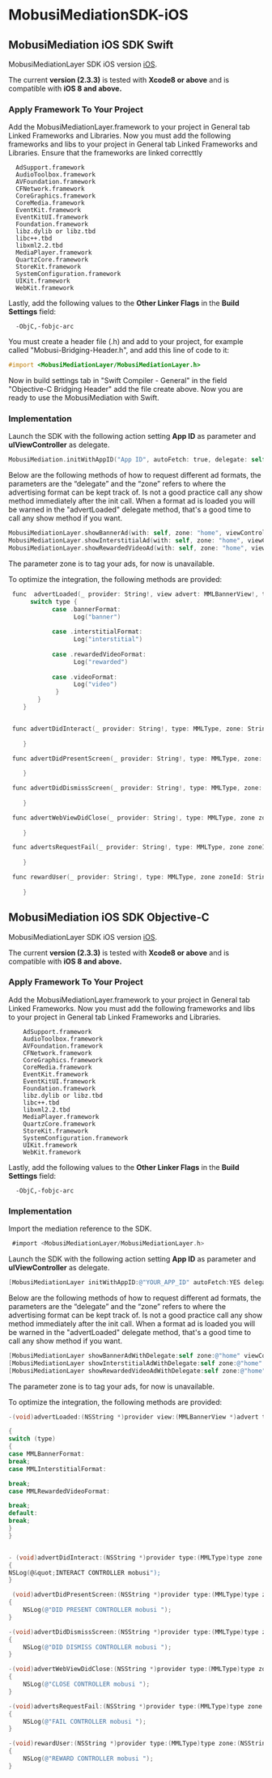 # MobusiMediationSDK-iOS

## MobusiMediation iOS SDK Swift 

MobusiMediationLayer SDK iOS version [iOS](ios.cs).

The current **version (2.3.3)** is tested with  **Xcode8 or above** and is compatible with  **iOS 8 and above.**

### Apply Framework To Your Project

Add the MobusiMediationLayer.framework to your project in General tab Linked Frameworks and Libraries. Now you must add the following frameworks and libs to your project in General tab Linked Frameworks and Libraries. Ensure that the frameworks are linked correcttly

      AdSupport.framework
      AudioToolbox.framework
      AVFoundation.framework
      CFNetwork.framework
      CoreGraphics.framework
      CoreMedia.framework
      EventKit.framework
      EventKitUI.framework
      Foundation.framework
      libz.dylib or libz.tbd
      libc++.tbd
      libxml2.2.tbd
      MediaPlayer.framework
      QuartzCore.framework
      StoreKit.framework
      SystemConfiguration.framework
      UIKit.framework
      WebKit.framework

Lastly, add the following values to the **Other Linker Flags** in the **Build Settings** field: 

      -ObjC,-fobjc-arc

You must create a header file (.h) and add to your project, for example called "Mobusi-Bridging-Header.h", and add this line of code to it:

```objectivec
#import <MobusiMediationLayer/MobusiMediationLayer.h>
```
Now in build settings tab in "Swift Compiler - General" in the field "Objective-C Bridging Header" add the file create above. Now you are ready to use the MobusiMediation with Swift.

### Implementation 

Launch the SDK with the following action setting **App ID** as parameter and **uIViewController** as delegate. 

```objectivec
MobusiMediation.initWithAppID("App ID", autoFetch: true, delegate: self, viewController: self)
```

Below are the following methods of how to request different ad formats, the parameters are the
“delegate” and the “zone” refers to where the advertising format can be kept track of. Is not a good practice call any show method immediately after the init call. When a format ad is loaded you will be warned in the "advertLoaded" delegate method, that's a good time to call any show method if you want.

```objectivec
MobusiMediationLayer.showBannerAd(with: self, zone: "home", viewController: self)
MobusiMediationLayer.showInterstitialAd(with: self, zone: "home", viewController: self)
MobusiMediationLayer.showRewardedVideoAd(with: self, zone: "home", viewController: self)
```

The parameter zone is to tag your ads, for now is unavailable.

To optimize the integration, the following methods are provided:

```objectivec
 func  advertLoaded(_ provider: String!, view advert: MMLBannerView!, type: MMLType, zone zoneId: String!) {
      switch type {
            case .bannerFormat:
                  Log("banner")
            
            case .interstitialFormat:
                  Log("interstitial")
            
            case .rewardedVideoFormat:
                  Log("rewarded")
                  
            case .videoFormat:
                  Log("video")
             }
        }
    }


 func advertDidInteract(_ provider: String!, type: MMLType, zone: String!) {
        
    }

 func advertDidPresentScreen(_ provider: String!, type: MMLType, zone: String!) {
        
    }

 func advertDidDismissScreen(_ provider: String!, type: MMLType, zone: String!) {
        
    }

 func advertWebViewDidClose(_ provider: String!, type: MMLType, zone zoneId: String!) {
        
    }

 func advertsRequestFail(_ provider: String!, type: MMLType, zone zoneId: String!) {
        
    }

 func rewardUser(_ provider: String!, type: MMLType, zone zoneId: String!) {
        
    }
```

## MobusiMediation iOS SDK Objective-C

MobusiMediationLayer SDK iOS version [iOS](ios.cs).

The current **version (2.3.3)** is tested with  **Xcode8 or above** and is compatible with  **iOS 8 and above.**

### Apply Framework To Your Project 

Add the MobusiMediationLayer.framework to your project in General tab Linked Frameworks. Now you must add the following frameworks and libs to your project in General tab Linked Frameworks and Libraries.

        AdSupport.framework
        AudioToolbox.framework
        AVFoundation.framework
        CFNetwork.framework
        CoreGraphics.framework
        CoreMedia.framework
        EventKit.framework
        EventKitUI.framework
        Foundation.framework
        libz.dylib or libz.tbd
        libc++.tbd
        libxml2.2.tbd
        MediaPlayer.framework
        QuartzCore.framework
        StoreKit.framework
        SystemConfiguration.framework
        UIKit.framework
        WebKit.framework

Lastly, add the following values to the **Other Linker Flags** in the **Build Settings** field: 

      -ObjC,-fobjc-arc


### Implementation 

Import the mediation reference to the SDK.

```objectivec
 #import <MobusiMediationLayer/MobusiMediationLayer.h> 
```

Launch the SDK with the following action setting **App ID** as parameter and **uIViewController** as delegate. 

```objectivec
[MobusiMediationLayer initWithAppID:@"YOUR_APP_ID" autoFetch:YES delegate:self viewController:self];
```

Below are the following methods of how to request different ad formats, the parameters are the
“delegate” and the “zone” refers to where the advertising format can be kept track of. Is not a good practice call any show method immediately after the init call. When a format ad is loaded you will be warned in the "advertLoaded" delegate method, that's a good time to call any show method if you want.

```objectivec
[MobusiMediationLayer showBannerAdWithDelegate:self zone:@"home" viewController:self];
[MobusiMediationLayer showInterstitialAdWithDelegate:self zone:@"home" viewController:self];
[MobusiMediationLayer showRewardedVideoAdWithDelegate:self zone:@"home" viewController:self];
```

The parameter zone is to tag your ads, for now is unavailable.

To optimize the integration, the following methods are provided:

```objectivec
-(void)advertLoaded:(NSString *)provider view:(MMLBannerView *)advert type:(MMLType)type zone:(NSString *)zoneId

{
switch (type)
{
case MMLBannerFormat:
break;
case MMLInterstitialFormat:

break;
case MMLRewardedVideoFormat:

break;
default:
break;
}
}


- (void)advertDidInteract:(NSString *)provider type:(MMLType)type zone:(NSString *)zone;
{
NSLog(@&quot;INTERACT CONTROLLER mobusi");
}

 (void)advertDidPresentScreen:(NSString *)provider type:(MMLType)type zone:(NSString *)zone
{
    NSLog(@"DID PRESENT CONTROLLER mobusi ");
}

-(void)advertDidDismissScreen:(NSString *)provider type:(MMLType)type zone:(NSString *)zone
{
    NSLog(@"DID DISMISS CONTROLLER mobusi ");
}

-(void)advertWebViewDidClose:(NSString *)provider type:(MMLType)type zone:(NSString *)zoneId
{
    NSLog(@"CLOSE CONTROLLER mobusi ");
}

-(void)advertsRequestFail:(NSString *)provider type:(MMLType)type zone:(NSString *)zoneId
{
    NSLog(@"FAIL CONTROLLER mobusi ");
}

-(void)rewardUser:(NSString *)provider type:(MMLType)type zone:(NSString *)zoneId
{
    NSLog(@"REWARD CONTROLLER mobusi ");
}
```
